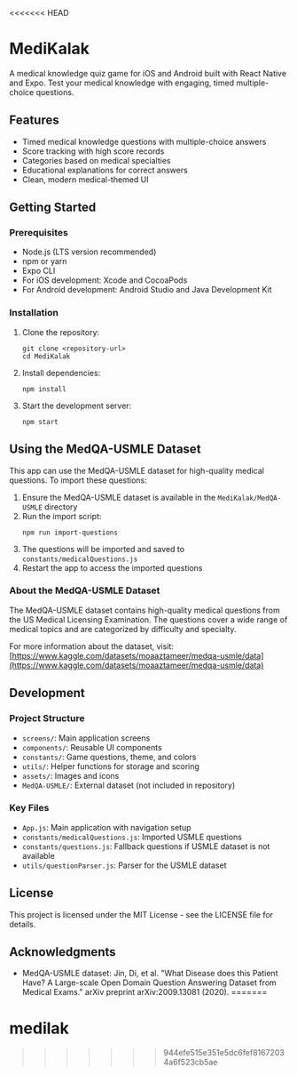 <<<<<<< HEAD
# MediKalak

A medical knowledge quiz game for iOS and Android built with React Native and Expo. Test your medical knowledge with engaging, timed multiple-choice questions.

## Features

- Timed medical knowledge questions with multiple-choice answers
- Score tracking with high score records
- Categories based on medical specialties
- Educational explanations for correct answers
- Clean, modern medical-themed UI

## Getting Started

### Prerequisites

- Node.js (LTS version recommended)
- npm or yarn
- Expo CLI
- For iOS development: Xcode and CocoaPods
- For Android development: Android Studio and Java Development Kit

### Installation

1. Clone the repository:
   ```
   git clone <repository-url>
   cd MediKalak
   ```

2. Install dependencies:
   ```
   npm install
   ```

3. Start the development server:
   ```
   npm start
   ```

## Using the MedQA-USMLE Dataset

This app can use the MedQA-USMLE dataset for high-quality medical questions. To import these questions:

1. Ensure the MedQA-USMLE dataset is available in the `MediKalak/MedQA-USMLE` directory
2. Run the import script:
   ```
   npm run import-questions
   ```
3. The questions will be imported and saved to `constants/medicalQuestions.js`
4. Restart the app to access the imported questions

### About the MedQA-USMLE Dataset

The MedQA-USMLE dataset contains high-quality medical questions from the US Medical Licensing Examination. The questions cover a wide range of medical topics and are categorized by difficulty and specialty.

For more information about the dataset, visit: [https://www.kaggle.com/datasets/moaaztameer/medqa-usmle/data](https://www.kaggle.com/datasets/moaaztameer/medqa-usmle/data)

## Development

### Project Structure

- `screens/`: Main application screens
- `components/`: Reusable UI components
- `constants/`: Game questions, theme, and colors
- `utils/`: Helper functions for storage and scoring
- `assets/`: Images and icons
- `MedQA-USMLE/`: External dataset (not included in repository)

### Key Files

- `App.js`: Main application with navigation setup
- `constants/medicalQuestions.js`: Imported USMLE questions
- `constants/questions.js`: Fallback questions if USMLE dataset is not available
- `utils/questionParser.js`: Parser for the USMLE dataset

## License

This project is licensed under the MIT License - see the LICENSE file for details.

## Acknowledgments

- MedQA-USMLE dataset: Jin, Di, et al. "What Disease does this Patient Have? A Large-scale Open Domain Question Answering Dataset from Medical Exams." arXiv preprint arXiv:2009.13081 (2020). 
=======
# medilak
>>>>>>> 944efe515e351e5dc6fef81672034a6f523cb5ae
